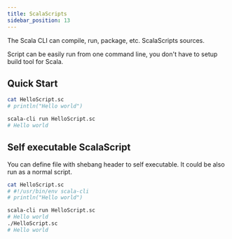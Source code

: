 ```yaml
---
title: ScalaScripts
sidebar_position: 13
---
```


The Scala CLI can compile, run, package, etc. ScalaScripts sources.

Script can be easily run from one command line, you don't have to setup build tool for Scala.

## Quick Start

```bash
cat HelloScript.sc
# println("Hello world")

scala-cli run HelloScript.sc
# Hello world
```

## Self executable ScalaScript

You can define file with shebang header to self executable. It could be also run as a normal script.

```bash
cat HelloScript.sc
# #!/usr/bin/env scala-cli
# println("Hello world")

scala-cli run HelloScript.sc
# Hello world
./HelloScript.sc
# Hello world
```